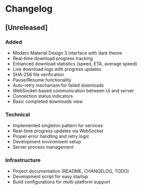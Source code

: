 # Changelog

## [Unreleased]

### Added
- Modern Material Design 3 interface with dark theme
- Real-time download progress tracking
- Enhanced download statistics (speed, ETA, average speed)
- Live download logs with progress updates
- SHA-256 file verification
- Pause/Resume functionality
- Auto-retry mechanism for failed downloads
- WebSocket-based communication between UI and server
- Connection status indicators
- Basic completed downloads view

### Technical
- Implemented singleton pattern for services
- Real-time progress updates via WebSocket
- Proper error handling and retry logic
- Development environment setup
- Server process management

### Infrastructure
- Project documentation (README, CHANGELOG, TODO)
- Development script for easy startup
- Build configurations for multi-platform support
